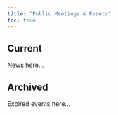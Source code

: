 ```yaml
---
title: "Public Meetings & Events"
toc: true
---
```


## Current 
News here...

## Archived
Expired events here...
